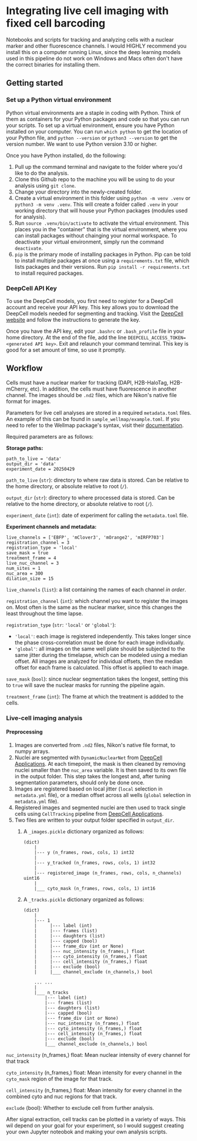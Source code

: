 # Integrating live cell imaging with fixed cell barcoding
Notebooks and scripts for tracking and analyzing cells with a nuclear marker and other fluorescence channels. I would HIGHLY recommend you install this on a computer running Linux, since the deep learning models used in this pipeline do not work on Windows and Macs often don't have the correct binaries for installing them.

## Getting started

### Set up a Python virtual environment

Python virtual environments are a staple in coding with Python. Think of them as containers for your Python packages and code so that you can run your scripts. To set up a virtual environment, ensure you have Python installed on your computer. You can run `which python` to get the location of your Python file, and `python --version` or `python3 --version` to get the version number. We want to use Python version 3.10 or higher.

Once you have Python installed, do the following:

1. Pull up the command terminal and navigate to the folder where you'd like to do the analysis.
2. Clone this Github repo to the machine you will be using to do your analysis using   `git clone`.
3. Change your directory into the newly-created folder.
3. Create a virtual environment in this folder using  `python -m venv .venv` or `python3 -m venv .venv`. This will create a folder called `.venv` in your working directory that will house your Python packages (modules used for analysis).
4. Run `source .venv/bin/activate` to activate the virtual environment. This places you in the "container" that is the virtual environment, where you can install packages without chainging your normal workspace. To deactivate your virtual environment, simply run the command `deactivate`.
5. `pip` is the primary mode of installing packages in Python. Pip can be told to install multiple packages at once using a `requirements.txt` file, which lists packages and their versions. Run `pip install -r requirements.txt` to install required packages.

### DeepCell API Key

To use the DeepCell models, you first need to register for a DeepCell account and receive your API key. This key allows you to download the DeepCell models needed for segmenting and tracking. Visit the [DeepCell website](deepcell.org) and follow the instructions to generate the key.

Once you have the API key, edit your `.bashrc` or `.bash_profile` file in your home directory. At the end of the file, add the line `DEEPCELL_ACCESS_TOKEN=<generated API key>`. Exit and relaunch your command temrinal. This key is good for a set amount of time, so use it promptly.

## Workflow
Cells must have a nuclear marker for tracking (DAPI, H2B-HaloTag, H2B-mCherry, etc). In addition, the cells must have fluorescence in another channel. The images should be `.nd2` files, which are Nikon's native file format for images.

Parameters for live cell analyses are stored in a required `metadata.toml` files. An example of this can be found in `sample_wellmap/example.toml`. If you need to refer to the Wellmap package's syntax, visit their [documentation](wellmap.readthedocs.io).

Required parameters are as follows:

**Storage paths:**
```
path_to_live = 'data'
output_dir = 'data'
experiment_date = 20250429
```

`path_to_live` (`str`): directory to where raw data is stored. Can be relative to the home directory, or absolute relative to root (`/`).

`output_dir` (`str`): directory to where processed data is stored. Can be relative to the home directory, or absolute relative to root (`/`).

`experiment_date` (`int`): date of experiment for calling the `metadata.toml` file.

**Experiment channels and metadata:**
```
live_channels = ['EBFP', 'mClover3', 'mOrange2', 'mIRFP703']
registration_channel = 3
registration_type = 'local'
save_mask = true
treatment_frame = 4
live_nuc_channel = 3
num_sites = 1
nuc_area = 300
dilation_size = 15
```

`live_channels` (`list`): a list containing the names of each channel *in order*.

`registration_channel` (`int`): which channel you want to register the images on. Most often is the same as the nuclear marker, since this changes the least throughout the time lapse.

`registration_type` (`str`: `'local'` or `'global'`):
- `'local'`: each image is registered independently. This takes longer since the phase cross-correlation must be done for each image individually.
- `'global'`: all images on the same well plate should be subjected to the same jitter during the timelapse, which can be modeled using a median offset. All images are analyzed for individual offsets, then the median offset for each frame is calculated. This offset is applied to each image.

`save_mask` (`bool`): since nuclear segmentation takes the longest, setting this to `true` will save the nuclear masks for running the pipeline again.

`treatment_frame` (`int`): The frame at which the treatment is addded to the cells.

### Live-cell imaging analysis

#### Preprocessing
1. Images are converted from `.nd2` files, Nikon's native file format, to numpy arrays. 
2. Nuclei are segmented with `DynamicNuclearNet` from [DeepCell Applications](https://github.com/vanvalenlab/deepcell-applications). At each timepoint, the mask is then cleaned by removing nuclei smaller than the `nuc_area` variable. It is then saved to its own file in the output folder. This step takes the longest and, after tuning segmentation parameters, should only be done once.
3. Images are registered based on local jitter (`local` selection in `metadata.yml` file), or a median offset across all wells (`global` selection in `metadata.yml` file).
4. Registered images and segmented nuclei are then used to track single cells using `CellTracking` pipeline from [DeepCell Applications](https://github.com/vanvalenlab/deepcell-applications). 
5. Two files are written to your output folder specified in `output_dir`.
    1. A `_images.pickle` dictionary organized as follows:

        ```
        (dict)
            |
            |--- y (n_frames, rows, cols, 1) int32
            |
            |--- y_tracked (n_frames, rows, cols, 1) int32
            |
            |--- registered_image (n_frames, rows, cols, n_channels) uint16
            |
            |___ cyto_mask (n_frames, rows, cols, 1) int16
        ```
    2. A `_tracks.pickle` dictionary organized as follows:
        ```
        (dict)
            |
            |--- 1
            |     |--- label (int)
            |     |--- frames (list)
            |     |--- daughters (list)
            |     |--- capped (bool)
            |     |--- frame_div (int or None)
            |     |--- nuc_intensity (n_frames,) float
            |     |--- cyto_intensity (n_frames,) float
            |     |--- cell_intensity (n_frames,) float
            |     |--- exclude (bool)
            |     |___ channel_exclude (n_channels,) bool

            ... ...
            |
            |___ n_tracks
                |--- label (int)
                |--- frames (list)
                |--- daughters (list)
                |--- capped (bool)
                |--- frame_div (int or None)
                |--- nuc_intensity (n_frames,) float
                |--- cyto_intensity (n_frames,) float
                |--- cell_intensity (n_frames,) float
                |--- exclude (bool)
                |___ channel_exclude (n_channels,) bool
        ```

`nuc_intensity` (n_frames,) float: Mean nuclear intensity of every channel for that track

`cyto_intensity` (n_frames,) float: Mean intensity for every channel in the `cyto_mask` region of the image for that track.

`cell_intensity` (n_frames,) float: Mean intensity for every channel in the combined cyto and nuc regions for that track.

`exclude` (bool): Whether to exclude cell from further analysis.


After signal extraction, cell tracks can be plotted in a variety of ways. This wil depend on your goal for your experiment, so I would suggest creating your own Jupyter noteobok and making your own analysis scripts.

